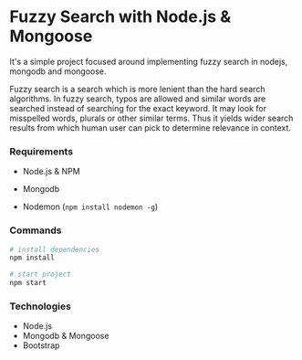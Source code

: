 # Fuzzy Search with Node.js & Mongoose

It's a simple project focused around implementing fuzzy search in nodejs, mongodb and mongoose. 

Fuzzy search is a search which is more lenient than the hard search algorithms. In fuzzy search, typos are allowed and similar words are searched instead of searching for the exact keyword. It may look for misspelled words, plurals or other similar terms. Thus it yields wider search results from which human user can pick to determine relevance in context.





### Requirements

- Node.js & NPM

- Mongodb
- Nodemon (`npm install nodemon -g`)



### Commands

```bash
# install dependencies
npm install

# start project
npm start
```



### Technologies

- Node.js
- Mongodb & Mongoose
- Bootstrap